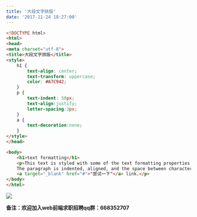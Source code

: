 ```yaml
---
title: '大段文字排版'
date: '2017-11-24 18:27:00'
---   
```

```html
<!DOCTYPE html>
<html>
<head>
<meta charset="utf-8"> 
<title>大段文字排版</title> 
<style>
    h1 {
        text-align: center;
        text-transform: uppercase;
        color: #A7C942;
    }
    p {
        text-indent: 50px;
        text-align:justify;
        letter-spacing:3px;
    }
    a {
        text-decoration:none;
    }
</style>
</head>

<body>
    <h1>text formatting</h1>
    <p>This text is styled with some of the text formatting properties. The heading uses the text-align, text-transform, and color properties.
    The paragraph is indented, aligned, and the space between characters is specified. The underline is removed from the
    <a target="_blank" href="#">"尝试一下"</a> link.</p>
</body>
</html>
```
  
![](https://img-blog.csdn.net/20171124182553630?watermark/2/text/aHR0cDovL2Jsb2cuY3Nkbi5uZXQveHV0b25nYmFv/font/5a6L5L2T/fontsize/400/fill/I0JBQkFCMA/dissolve/70/gravity/Center)  

****备注**：欢迎加入web前端求职招聘qq群：**668352707****